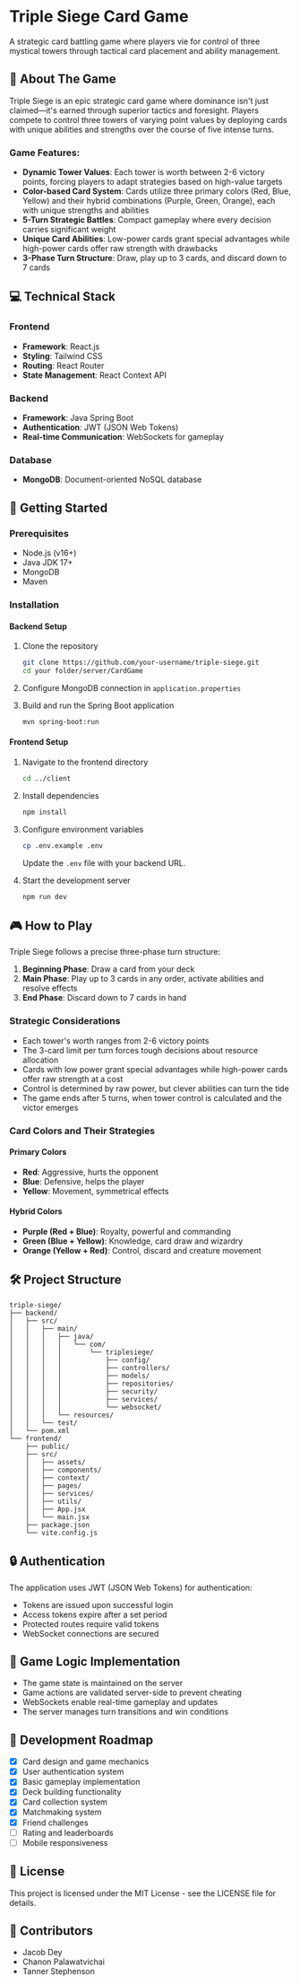 # Triple Siege Card Game

A strategic card battling game where players vie for control of three mystical towers through tactical card placement and ability management.

## 🏰 About The Game

Triple Siege is an epic strategic card game where dominance isn't just claimed—it's earned through superior tactics and foresight. Players compete to control three towers of varying point values by deploying cards with unique abilities and strengths over the course of five intense turns.

### Game Features:

- **Dynamic Tower Values**: Each tower is worth between 2-6 victory points, forcing players to adapt strategies based on high-value targets
- **Color-based Card System**: Cards utilize three primary colors (Red, Blue, Yellow) and their hybrid combinations (Purple, Green, Orange), each with unique strengths and abilities
- **5-Turn Strategic Battles**: Compact gameplay where every decision carries significant weight
- **Unique Card Abilities**: Low-power cards grant special advantages while high-power cards offer raw strength with drawbacks
- **3-Phase Turn Structure**: Draw, play up to 3 cards, and discard down to 7 cards

## 💻 Technical Stack

### Frontend
- **Framework**: React.js
- **Styling**: Tailwind CSS
- **Routing**: React Router
- **State Management**: React Context API

### Backend
- **Framework**: Java Spring Boot
- **Authentication**: JWT (JSON Web Tokens)
- **Real-time Communication**: WebSockets for gameplay

### Database
- **MongoDB**: Document-oriented NoSQL database

## 🚀 Getting Started

### Prerequisites
- Node.js (v16+)
- Java JDK 17+
- MongoDB
- Maven

### Installation

#### Backend Setup
1. Clone the repository
   ```bash
   git clone https://github.com/your-username/triple-siege.git
   cd your folder/server/CardGame
   ```

2. Configure MongoDB connection in `application.properties`

3. Build and run the Spring Boot application
   ```bash
   mvn spring-boot:run
   ```

#### Frontend Setup
1. Navigate to the frontend directory
   ```bash
   cd ../client
   ```

2. Install dependencies
   ```bash
   npm install
   ```

3. Configure environment variables
   ```bash
   cp .env.example .env
   ```
   Update the `.env` file with your backend URL.

4. Start the development server
   ```bash
   npm run dev
   ```

## 🎮 How to Play

Triple Siege follows a precise three-phase turn structure:

1. **Beginning Phase**: Draw a card from your deck
2. **Main Phase**: Play up to 3 cards in any order, activate abilities and resolve effects
3. **End Phase**: Discard down to 7 cards in hand

### Strategic Considerations

- Each tower's worth ranges from 2-6 victory points
- The 3-card limit per turn forces tough decisions about resource allocation
- Cards with low power grant special advantages while high-power cards offer raw strength at a cost
- Control is determined by raw power, but clever abilities can turn the tide
- The game ends after 5 turns, when tower control is calculated and the victor emerges

### Card Colors and Their Strategies

#### Primary Colors
- **Red**: Aggressive, hurts the opponent
- **Blue**: Defensive, helps the player
- **Yellow**: Movement, symmetrical effects

#### Hybrid Colors
- **Purple (Red + Blue)**: Royalty, powerful and commanding
- **Green (Blue + Yellow)**: Knowledge, card draw and wizardry
- **Orange (Yellow + Red)**: Control, discard and creature movement

## 🛠️ Project Structure

```
triple-siege/
├── backend/
│   ├── src/
│   │   ├── main/
│   │   │   ├── java/
│   │   │   │   └── com/
│   │   │   │       └── triplesiege/
│   │   │   │           ├── config/
│   │   │   │           ├── controllers/
│   │   │   │           ├── models/
│   │   │   │           ├── repositories/
│   │   │   │           ├── security/
│   │   │   │           ├── services/
│   │   │   │           └── websocket/
│   │   │   └── resources/
│   │   └── test/
│   └── pom.xml
└── frontend/
    ├── public/
    ├── src/
    │   ├── assets/
    │   ├── components/
    │   ├── context/
    │   ├── pages/
    │   ├── services/
    │   ├── utils/
    │   ├── App.jsx
    │   └── main.jsx
    ├── package.json
    └── vite.config.js
```

## 🔒 Authentication

The application uses JWT (JSON Web Tokens) for authentication:
- Tokens are issued upon successful login
- Access tokens expire after a set period
- Protected routes require valid tokens
- WebSocket connections are secured

## 🎲 Game Logic Implementation

- The game state is maintained on the server
- Game actions are validated server-side to prevent cheating
- WebSockets enable real-time gameplay and updates
- The server manages turn transitions and win conditions

## 🚧 Development Roadmap

- [x] Card design and game mechanics
- [x] User authentication system
- [x] Basic gameplay implementation
- [x] Deck building functionality
- [x] Card collection system
- [x] Matchmaking system
- [x] Friend challenges
- [ ] Rating and leaderboards
- [ ] Mobile responsiveness

## 📝 License

This project is licensed under the MIT License - see the LICENSE file for details.

## 👥 Contributors

- Jacob Dey
- Chanon Palawatvichai
- Tanner Stephenson
